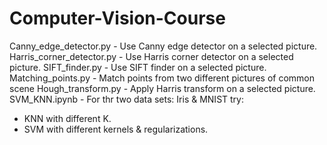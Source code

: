 # Computer-Vision-Course

Canny_edge_detector.py    - Use Canny edge detector on a selected picture.
Harris_corner_detector.py	- Use Harris corner detector on a selected picture.
SIFT_finder.py	          - Use SIFT finder on a selected picture.
Matching_points.py	      - Match points from two different pictures of common scene
Hough_transform.py	      - Apply Harris transform on a selected picture.
SVM_KNN.ipynb             - For thr two data sets: Iris & MNIST try:
 - KNN with different K.
 - SVM with different kernels & regularizations.

